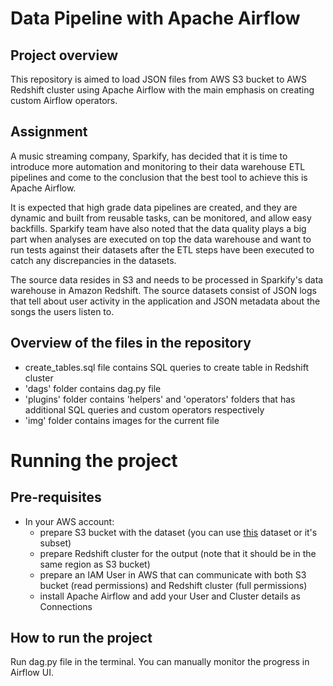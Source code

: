 # Data Pipeline with Apache Airflow

## Project overview
This repository is aimed to load JSON files from AWS S3 bucket to AWS Redshift cluster using Apache Airflow with the main emphasis on creating custom Airflow operators.

## Assignment
A music streaming company, Sparkify, has decided that it is time to introduce more automation and monitoring to their data warehouse ETL pipelines and come to the conclusion that the best tool to achieve this is Apache Airflow.

It is expected that high grade data pipelines are created, and they are dynamic and built from reusable tasks, can be monitored, and allow easy backfills. Sparkify team have also noted that the data quality plays a big part when analyses are executed on top the data warehouse and want to run tests against their datasets after the ETL steps have been executed to catch any discrepancies in the datasets.

The source data resides in S3 and needs to be processed in Sparkify's data warehouse in Amazon Redshift. The source datasets consist of JSON logs that tell about user activity in the application and JSON metadata about the songs the users listen to.


## Overview of the files in the repository
- create_tables.sql file contains SQL queries to create table in Redshift cluster
- 'dags' folder contains dag.py file
- 'plugins' folder contains 'helpers' and 'operators' folders that has additional SQL queries and custom operators respectively
- 'img' folder contains images for the current file

# Running the project

## Pre-requisites
- In your AWS account:
    - prepare S3 bucket with the dataset (you can use [this](http://millionsongdataset.com/) dataset or it's subset)
    - prepare Redshift cluster for the output (note that it should be in the same region as S3 bucket)
    - prepare an IAM User in AWS that can communicate with both S3 bucket (read permissions) and Redshift cluster (full permissions)
    - install Apache Airflow and add your User and Cluster details as Connections

## How to run the project
Run dag.py file in the terminal. You can manually monitor the progress in Airflow UI.
